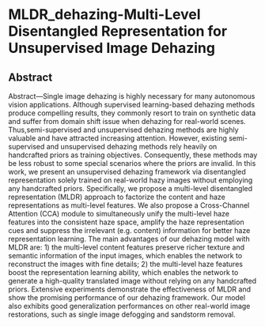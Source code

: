 # MLDR_dehazing-Multi-Level Disentangled Representation for Unsupervised Image Dehazing

## Abstract

Abstract—Single image dehazing is highly necessary for many autonomous vision applications. Although supervised learning-based dehazing methods produce compelling results, they commonly resort to train on synthetic data and suffer from domain shift issue when dehazing for real-world scenes. Thus,semi-supervised and unsupervised dehazing methods are highly valuable and have attracted increasing attention. However, existing semi-supervised and unsupervised dehazing methods rely heavily on handcrafted priors as training objectives. Consequently, these methods may be less robust to some special scenarios where the priors are invalid. In this work, we  present an unsupervised dehazing framework via disentangled representation solely trained on real-world hazy images without employing any handcrafted priors. Specifically, we propose a multi-level disentangled representation (MLDR) approach to factorize the content and haze representations as multi-level features. We also propose a Cross-Channel Attention (CCA)  module to simultaneously unify the multi-level haze features into the consistent haze space, amplify the haze representation cues and suppress the irrelevant (e.g. content) information for better haze representation learning. The main advantages of our dehazing model with MLDR are: 1) the multi-level content features preserve richer texture and semantic information of the input images, which enables the network to reconstruct the images with fine details; 2) the multi-level haze features boost the representation learning ability, which enables the network to generate a high-quality translated image without relying on any handcrafted priors. Extensive experiments demonstrate the effectiveness of MLDR and show the promising performance of our dehazing framework. Our model also exhibits good generalization performances on other real-world image restorations, such as single image defogging and sandstorm removal.
